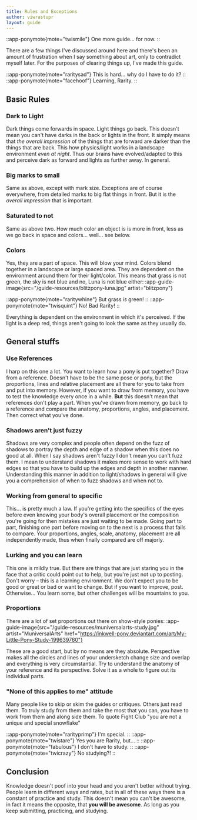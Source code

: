 ```yaml
---
title: Rules and Exceptions
author: viwrastupr
layout: guide
---
```


::app-ponymote{mote="twismile"}
One more guide... for now.
::

There are a few things I've discussed around here and there's been an amount of frustration when I say something about art, only to contradict myself later. For the purposes of clearing things up, I've made this guide.

::app-ponymote{mote="raritysad"}
This is hard... why do I have to do it?
::
::app-ponymote{mote="facehoof"}
Learning, Rarity.
::

## Basic Rules

### Dark to Light

Dark things come forwards in space. Light things go back. This doesn't mean you can't have darks in the back or lights in the front. It simply means that _the overall impression_ of the things that are forward are darker than the things that are back. This how physics/light works in a landscape environment _even at night_. Thus our brains have evolved/adapted to this and perceive dark as forward and lights as further away. In general.

### Big marks to small

Same as above, except with mark size. Exceptions are of course everywhere, from detailed marks to big flat things in front. But it is the _overall impression_ that is important.

### Saturated to not

Same as above two. How much color an object is is more in front, less as we go back in space and colors... well... see below.

### Colors

Yes, they are a part of space. This will blow your mind. Colors blend together in a landscape or large spaced area. They are dependent on the environment around them for their light/color. This means that grass is not green, the sky is not blue and no, Luna is not blue either:
:app-guide-image{src="/guide-resources/blitzpony-luna.jpg" artist="blitzpony"}

::app-ponymote{mote="raritywhine"}
But grass _is_ green!
::
::app-ponymote{mote="twisquint"}
No! Bad Rarity!
::

Everything is dependent on the environment in which it's perceived. If the light is a deep red, things aren't going to look the same as they usually do.

## General stuffs

### Use References

I harp on this one a lot. You want to learn how a pony is put together? Draw from a reference. Doesn't have to be the same pose or pony, but the proportions, lines and relative placement are all there for you to take from and put into memory. However, if you want to draw from memory, you have to test the knowledge every once in a while. **But** this doesn't mean that references don't play a part. When you've drawn from memory, go back to a reference and compare the anatomy, proportions, angles, and placement. Then correct what you've done.

### Shadows aren't just fuzzy

Shadows are very complex and people often depend on the fuzz of shadows to portray the depth and edge of a shadow when this does no good at all. When I say shadows aren't fuzzy I don't mean you can't fuzz them. I mean to understand shadows it makes more sense to work with hard edges so that you have to build up the edges and depth in another manner. Understanding this manner in addition to light/shadows in general will give you a comprehension of when to fuzz shadows and when not to.

### Working from general to specific

This... is pretty much a law. If you're getting into the specifics of the eyes before even knowing your body's overall placement or the composition you're going for then mistakes are just waiting to be made. Going part to part, finishing one part before moving on to the next is a process that fails to compare. Your proportions, angles, scale, anatomy, placement are all independently made, thus when finally compared are off majorly.

### Lurking and you can learn

This one is mildly true. But there are things that are just staring you in the face that a critic could point out to help, but you're just not up to posting. Don't worry – this is a learning environment. We don't expect you to be good or great or bad or want to change. But if you want to improve, post. Otherwise... You learn some, but other challenges will be mountains to you.

### Proportions

There are a lot of set proportions out there on show-style ponies:
:app-guide-image{src="/guide-resources/muniversalarts-study.jpg" artist="MuniversalArts" href="https://inkwell-pony.deviantart.com/art/My-Little-Pony-Study-199639760"}

These are a good start, but by no means are they absolute. Perspective makes all the circles and lines of your undersketch change size and overlap and everything is very circumstantial. Try to understand the anatomy of your reference and its perspective. Solve it as a whole to figure out its individual parts.

### "None of this applies to me" attitude

Many people like to skip or skim the guides or critiques. Others just read them. To truly study from them and take the most that you can, you have to work from them and along side them. To quote Fight Club "you are not a unique and special snowflake"

::app-ponymote{mote="rarityprimp"}
I'm special.
::
::app-ponymote{mote="twistare"}
Yes you are Rarity, but...
::
::app-ponymote{mote="fabulous"}
I don't have to study.
::
::app-ponymote{mote="twicrazy"}
No studying?!
::

## Conclusion

Knowledge doesn't poof into your head and you aren't better without trying. People learn in different ways and rates, but in all of these ways there is a constant of practice and study. This doesn't mean you can't be awesome, in fact it means the opposite, that **you will be awesome**. As long as you keep submitting, practicing, and studying.

